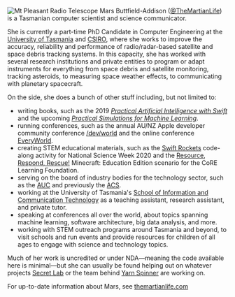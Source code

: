 ![Mt Pleasant Radio Telescope](https://pbs.twimg.com/profile_banners/761753326211870720/1686713302/1500x500)
Mars Buttfield-Addison ([@TheMartianLife](https://twitter.com/TheMartianLife)) is a Tasmanian computer scientist and science communicator.

She is currently a part-time PhD Candidate in Computer Engineering at the [University of Tasmania](https://www.utas.edu.au/) and [CSIRO](https://www.csiro.au/), where she works to improve the accuracy, reliability and performance of radio/radar-based satellite and space debris tracking systems. In this capacity, she has worked with several research institutions and private entities to program or adapt instruments for everything from space debris and satellite monitoring, tracking asteroids, to measuring space weather effects, to communicating with planetary spacecraft. 

On the side, she does a bunch of other stuff including, but not limited to:

* writing books, such as the 2019 [*Practical Artificial Intelligence with Swift*](https://www.oreilly.com/library/view/practical-artificial-intelligence/9781492044802/) and the upcoming [*Practical Simulations for Machine Learning*](https://www.oreilly.com/library/view/practical-simulations-for/9781492089919/).
* running conferences, such as the annual AU/NZ Apple developer community conference [/dev/world](https://devworld.com.au) and the online conference [EveryWorld](https://auc.edu.au/everyworld/about/).
* creating STEM educational materials, such as the [Swift Rockets](https://secretlab.games/scienceweek/swiftrockets) code-along activity for National Science Week 2020 and the [Resource, Respond, Rescue!](https://www.corefoundation.com.au/gamification) Minecraft: Education Edition scenario for the CoRE Learning Foundation.
* serving on the board of industry bodies for the technology sector, such as the [AUC](https://auc.edu.au) and previously the [ACS](https://www.acs.org.au).
* working at the University of Tasmania's [School of Information and Communication Technology](https://www.utas.edu.au/built-digital-natural/ict) as a teaching assistant, research assistant, and private tutor. 
* speaking at conferences all over the world, about topics spanning machine learning, software architecture, big data analysis, and more.
* working with STEM outreach programs around Tasmania and beyond, to visit schools and run events and provide resources for children of all ages to engage with science and technology topics.

Much of her work is uncredited or under NDA—meaning the code available here is minimal—but she can usually be found helping out on whatever projects [Secret Lab](https://secretlab.games) or the team behind [Yarn Spinner](https://yarnspinner.dev) are working on.

For up-to-date information about Mars, see [themartianlife.com](https://themartianlife.com)
